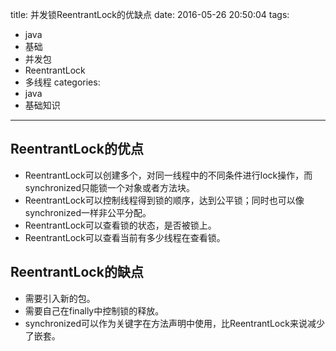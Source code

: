 title: 并发锁ReentrantLock的优缺点
date: 2016-05-26 20:50:04
tags:
- java
- 基础
- 并发包
- ReentrantLock
- 多线程
categories:
- java
- 基础知识
---

## ReentrantLock的优点
- ReentrantLock可以创建多个，对同一线程中的不同条件进行lock操作，而synchronized只能锁一个对象或者方法块。
- ReentrantLock可以控制线程得到锁的顺序，达到公平锁；同时也可以像synchronized一样非公平分配。
- ReentrantLock可以查看锁的状态，是否被锁上。
- ReentrantLock可以查看当前有多少线程在查看锁。

## ReentrantLock的缺点
- 需要引入新的包。
- 需要自己在finally中控制锁的释放。
- synchronized可以作为关键字在方法声明中使用，比ReentrantLock来说减少了嵌套。